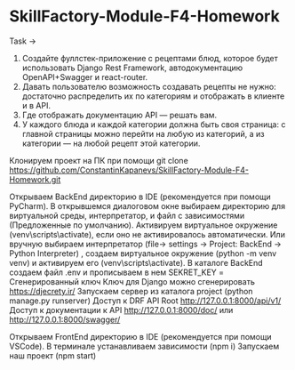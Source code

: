 # SkillFactory-Module-F4-Homework

Task ->

1. Создайте фуллстек-приложение с рецептами блюд, которое будет использовать Django Rest Framework, автодокументацию OpenAPI+Swagger и react-router.
2. Давать пользователю возможность создавать рецепты не нужно: достаточно распределить их по категориям и отображать в клиенте и в API.
3. Где отображать документацию API — решать вам.
4. У каждого блюда и каждой категории должна быть своя страница: с главной страницы можно перейти на любую из категорий, а из категории — на любой рецепт этой категории.

Клонируем проект на ПК при помощи git clone https://github.com/ConstantinKapanevs/SkillFactory-Module-F4-Homework.git

Открываем BackEnd директорию в IDE (рекомендуется при помощи PyCharm).
В открывшемся диалоговом окне выбираем директорию для виртуальной среды, интерпретатор, и файл с зависимостями (Предложенные по умолчанию).
Активируем виртуальное окружение (venv\scripts\activate), если оно не активировалось автоматически.
Или вручную выбираем интерпретатор (file-> settings -> Project: BackEnd -> Python Interpreter) ,
создаем виртуальное окружение (python -m venv venv) и активируем его (venv\scripts\activate).
В каталоге BackEnd создаем файл .env и прописываем в нем SEKRET_KEY = Сгенерированный ключ
Ключ для Django можно сгенерировать https://djecrety.ir/
Запускаем сервер из каталога project (python manage.py runserver)
Доступ к DRF API Root http://127.0.0.1:8000/api/v1/
Доступ к документации к API http://127.0.0.1:8000/doc/ или http://127.0.0.1:8000/swagger/

Открываем FrontEnd директорию в IDE (рекомендуется при помощи VSCode).
В терминале устанавливаем зависимости (npm i)
Запускаем наш проект (npm start)
